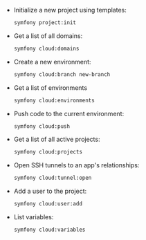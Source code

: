 -   Initialize a new project using templates:

    ```bash
    symfony project:init
    ```

-   Get a list of all domains:

    ```bash
    symfony cloud:domains
    ```

-   Create a new environment:

    ```bash
    symfony cloud:branch new-branch
    ```

-   Get a list of environments

    ```bash
    symfony cloud:environments
    ```

-   Push code to the current environment:

    ```bash
    symfony cloud:push
    ```

-   Get a list of all active projects:

    ```bash
    symfony cloud:projects
    ```

-   Open SSH tunnels to an app's relationships:

    ```bash
    symfony cloud:tunnel:open
    ```

-   Add a user to the project:

    ```bash
    symfony cloud:user:add
    ```

-   List variables:

    ```bash
    symfony cloud:variables
    ```
